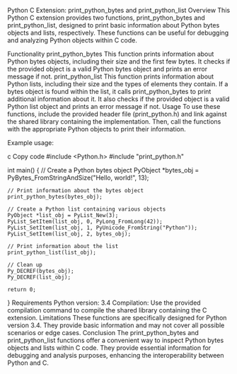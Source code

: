 Python C Extension: print_python_bytes and print_python_list
Overview
This Python C extension provides two functions, print_python_bytes and print_python_list, designed to print basic information about Python bytes objects and lists, respectively. These functions can be useful for debugging and analyzing Python objects within C code.

Functionality
print_python_bytes
This function prints information about Python bytes objects, including their size and the first few bytes.
It checks if the provided object is a valid Python bytes object and prints an error message if not.
print_python_list
This function prints information about Python lists, including their size and the types of elements they contain.
If a bytes object is found within the list, it calls print_python_bytes to print additional information about it.
It also checks if the provided object is a valid Python list object and prints an error message if not.
Usage
To use these functions, include the provided header file (print_python.h) and link against the shared library containing the implementation. Then, call the functions with the appropriate Python objects to print their information.

Example usage:

c
Copy code
#include <Python.h>
#include "print_python.h"

int main() {
    // Create a Python bytes object
    PyObject *bytes_obj = PyBytes_FromStringAndSize("Hello, world!", 13);

    // Print information about the bytes object
    print_python_bytes(bytes_obj);

    // Create a Python list containing various objects
    PyObject *list_obj = PyList_New(3);
    PyList_SetItem(list_obj, 0, PyLong_FromLong(42));
    PyList_SetItem(list_obj, 1, PyUnicode_FromString("Python"));
    PyList_SetItem(list_obj, 2, bytes_obj);

    // Print information about the list
    print_python_list(list_obj);

    // Clean up
    Py_DECREF(bytes_obj);
    Py_DECREF(list_obj);

    return 0;
}
Requirements
Python version: 3.4
Compilation: Use the provided compilation command to compile the shared library containing the C extension.
Limitations
These functions are specifically designed for Python version 3.4.
They provide basic information and may not cover all possible scenarios or edge cases.
Conclusion
The print_python_bytes and print_python_list functions offer a convenient way to inspect Python bytes objects and lists within C code. They provide essential information for debugging and analysis purposes, enhancing the interoperability between Python and C.
